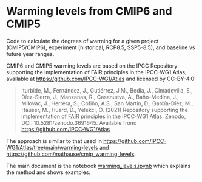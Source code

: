 # Warming levels from CMIP6 and CMIP5 

Code to calculate the degrees of warming for a given project (CMIP5/CMIP6), experiment (historical, RCP8.5, SSP5-8.5), and baseline vs future year ranges.

CMIP6 and CMIP5 warming levels are based on the IPCC Repository supporting the implementation of FAIR principles in the IPCC-WG1 Atlas, available at https://github.com/IPCC-WG1/Atlas and licensed by CC-BY-4.0:

> Iturbide, M., Fernández, J., Gutiérrez, J.M., Bedia, J., Cimadevilla, E., Díez-Sierra, J., Manzanas, R., Casanueva, A., Baño-Medina, J., Milovac, J., Herrera, S., Cofiño, A.S., San Martín, D., García-Díez, M., Hauser, M., Huard, D., Yelekci, Ö. (2021) Repository supporting the implementation of FAIR principles in the IPCC-WG1 Atlas. Zenodo, DOI: 10.5281/zenodo.3691645. Available from: https://github.com/IPCC-WG1/Atlas 

The approach is similar to that used in https://github.com/IPCC-WG1/Atlas/tree/main/warming-levels and https://github.com/mathause/cmip_warming_levels.

The main document is the notebook [warming_levels.ipynb](warming_levels.ipynb) which explains the method and shows examples.